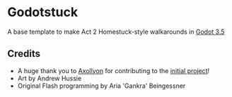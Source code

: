 # Godotstuck
 A base template to make Act 2 Homestuck-style walkarounds in [Godot 3.5](https://godotengine.org/download/archive/3.5-stable/)

## Credits
- A huge thank you to [Axollyon](https://github.com/axollyon) for contributing to the [initial project](https://github.com/Sharkalien/Godot-YOU-THERE.-BOY.-Walkaround)!
- Art by Andrew Hussie
- Original Flash programming by Aria 'Gankra' Beingessner

